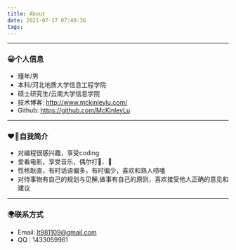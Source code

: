 ```yaml
---
title: About
date: 2021-07-17 07:49:36
tags:
---
```



------

### 😀个人信息

- 瑾年/男
- 本科/河北地质大学信息工程学院
- 硕士研究生/云南大学信息学院
- 技术博客: http://www.mckinleylu.com/
- Github: https://github.com/McKinleyLu

------

### ❤️‍🔥自我简介

- 对编程很感兴趣，享受coding
- 爱看电影，享受音乐，偶尔打🏓、🏸
- 性格耿直，有时话语偏多，有时偏少，喜欢和熟人唠嗑
- 对待事物有自己的规划与见解,做事有自己的原则，喜欢接受他人正确的意见和建议
------
### 🌍联系方式

- Email: lt981109@gmail.com
- QQ : 1433059961